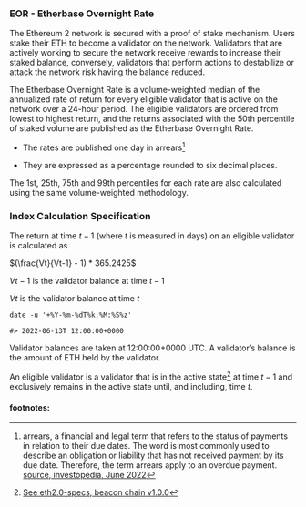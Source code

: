 ### EOR - Etherbase Overnight Rate

The Ethereum 2 network is secured with a proof of stake mechanism. Users stake their ETH to become a validator on the network. Validators that are actively working to secure the network receive rewards to increase their staked balance, conversely, validators that perform actions to destabilize or attack the network risk having the balance reduced.

The Etherbase Overnight Rate is a volume-weighted median of the annualized rate of return for every eligible validator that is active on the network over a 24-hour period. The eligible validators are ordered from lowest to highest return, and the returns associated with the 50th percentile of staked volume are published as the Etherbase Overnight Rate.

- The rates are published one day in arrears[^1]

- They are expressed as a percentage rounded to six decimal places.

The 1st, 25th, 75th and 99th percentiles for each rate are also calculated using the same volume-weighted methodology.


### Index Calculation Specification

The return at time ${t-1}$ (where ${t}$ is measured in days) on an eligible validator is calculated as  

$(\frac{Vt}{Vt-1} - 1) * 365.2425$

${Vt-1}$ is the validator balance at time ${t-1}$

${Vt}$ is the validator balance at time ${t}$


```shell
date -u '+%Y-%m-%dT%k:%M:%S%z'

#> 2022-06-13T 12:00:00+0000
```


Validator balances are taken at 12:00:00+0000 UTC. A validator’s balance is the amount of ETH held by the validator.

An eligible validator is a validator that is in the active state[^2] at time ${t-1}$ and exclusively remains in the active state until, and including, time ${t}$.


#### footnotes: 

[^1]: arrears, a financial and legal term that refers to the status of payments in relation to their due dates. The word is most commonly used to describe an obligation or liability that has not received payment by its due date. Therefore, the term arrears apply to an overdue payment. [source, investopedia, June 2022](https://www.investopedia.com/terms/a/arrears.asp)

[^2]: [See eth2.0-specs, beacon chain v1.0.0](https://github.com/ethereum/eth2.0-specs/blob/v1.0.0/specs/phase0/beacon-chain.md#is_active_validator)

